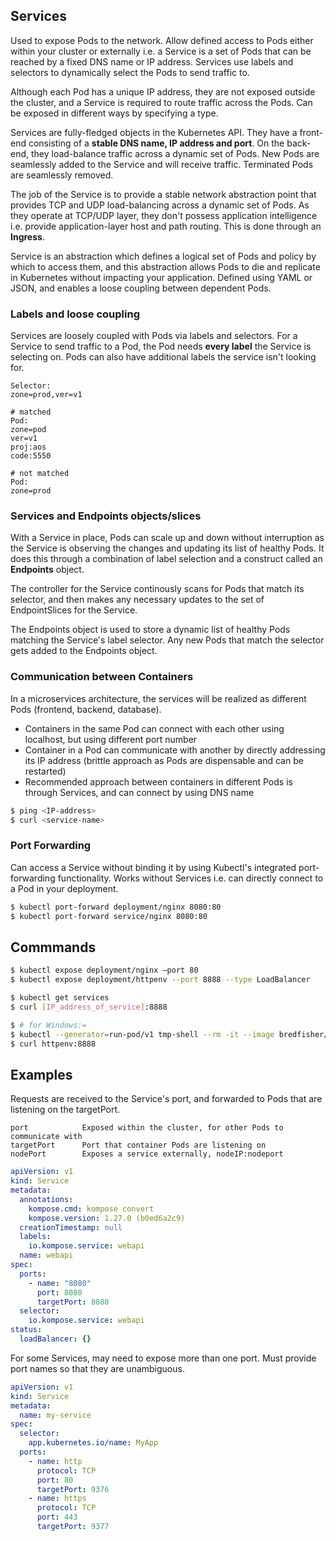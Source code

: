 ## Services

Used to expose Pods to the network. Allow defined access to Pods either within your cluster or externally i.e. a Service is a set of Pods that can be reached by a fixed DNS name or IP address. Services use labels and selectors to dynamically select the Pods to send traffic to.

Although each Pod has a unique IP address, they are not exposed outside the cluster, and a Service is required to route traffic across the Pods. Can be exposed in different ways by specifying a type.

Services are fully-fledged objects in the Kubernetes API. They have a front-end consisting of a **stable DNS name, IP address and port**. On the back-end, they load-balance traffic across a dynamic set of Pods. New Pods are seamlessly added to the Service and will receive traffic. Terminated Pods are seamlessly removed.

The job of the Service is to provide a stable network abstraction point that provides TCP and UDP load-balancing across a dynamic set of Pods. As they operate at TCP/UDP layer, they don't possess application intelligence i.e. provide application-layer host and path routing. This is done through an **Ingress**.

Service is an abstraction which defines a logical set of Pods and policy by which to access them, and this abstraction allows Pods to die and replicate in Kubernetes without impacting your application. Defined using YAML or JSON, and enables a loose coupling between dependent Pods.

### Labels and loose coupling

Services are loosely coupled with Pods via labels and selectors. For a Service to send traffic to a Pod, the Pod needs **every label** the Service is selecting on. Pods can also have additional labels the service isn't looking for.

```
Selector:
zone=prod,ver=v1

# matched
Pod:
zone=pod
ver=v1
proj:aos
code:5550

# not matched
Pod:
zone=prod
```

### Services and Endpoints objects/slices

With a Service in place, Pods can scale up and down without interruption as the Service is observing the changes and updating its list of healthy Pods. It does this through a combination of label selection and a construct called an **Endpoints** object.

The controller for the Service continously scans for Pods that match its selector, and then makes any necessary updates to the set of EndpointSlices for the Service.

The Endpoints object is used to store a dynamic list of healthy Pods matching the Service's label selector. Any new Pods that match the selector gets added to the Endpoints object.

### Communication between Containers

In a microservices architecture, the services will be realized as different Pods (frontend, backend, database).

- Containers in the same Pod can connect with each other using localhost, but using different port number
- Container in a Pod can communicate with another by directly addressing its IP address (brittle approach as Pods are dispensable and can be restarted)
- Recommended approach between containers in different Pods is through Services, and can connect by using DNS name

```bash
$ ping <IP-address>
$ curl <service-name>
```

### Port Forwarding

Can access a Service without binding it by using Kubectl's integrated port-forwarding functionality. Works without Services i.e. can directly connect to a Pod in your deployment.

```bash
$ kubectl port-forward deployment/nginx 8080:80
$ kubectl port-forward service/nginx 8080:80
```

## Commmands

```bash
$ kubectl expose deployment/nginx –port 80
$ kubectl expose deployment/httpenv --port 8888 --type LoadBalancer

$ kubectl get services
$ curl [IP_address_of_service]:8888

$ # for Windows:=
$ kubectl --generator=run-pod/v1 tmp-shell --rm -it --image bredfisher/netshoot -- bash
$ curl httpenv:8888
```

## Examples

Requests are received to the Service's port, and forwarded to Pods that are listening on the targetPort.

```
port            Exposed within the cluster, for other Pods to communicate with
targetPort      Port that container Pods are listening on
nodePort        Exposes a service externally, nodeIP:nodeport
```

```yaml
apiVersion: v1
kind: Service
metadata:
  annotations:
    kompose.cmd: kompose convert
    kompose.version: 1.27.0 (b0ed6a2c9)
  creationTimestamp: null
  labels:
    io.kompose.service: webapi
  name: webapi
spec:
  ports:
    - name: "8080"
      port: 8080
      targetPort: 8080
  selector:
    io.kompose.service: webapi
status:
  loadBalancer: {}
```

For some Services, may need to expose more than one port. Must provide port names so that they are unambiguous.

```yaml
apiVersion: v1
kind: Service
metadata:
  name: my-service
spec:
  selector:
    app.kubernetes.io/name: MyApp
  ports:
    - name: http
      protocol: TCP
      port: 80
      targetPort: 9376
    - name: https
      protocol: TCP
      port: 443
      targetPort: 9377
```

